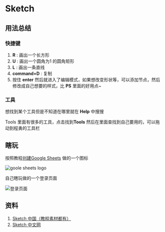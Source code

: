 # Sketch

## 用法总结

### 快捷键

1. **R** : 画出一个长方形
2. **U** : 画出一个圆角为1 的圆角矩形
3. **L** : 画出一条直线
3. **command+D** : 复制
4. 按住 **enter** 然后就进入了编辑模式，如果想改变形状等，可以添加节点，然后修改成自己想要的样式，比 **PS** 里面的好用点~

### 工具

想找到某个工具但是不知道在哪里就在 **Help** 中搜搜

Tools 里面有很多的工具，点击找到**Tools** 然后在里面查找到自己要用的，可以拖动到程勇的工具栏

## 瞎玩

按照教程[创建Google Sheets](https://www.sketchs.cn/tutorials/detail/233.html) 做的一个图标

![goole sheets logo](http://7xlqb6.com1.z0.glb.clouddn.com/sketch-example_01)

自己瞎玩做的一个登录页面

![登录页面](http://7xlqb6.com1.z0.glb.clouddn.com/sketch-example_02)


## 资料

1. [Sketch 中国（教程素材都有）](https://www.sketchs.cn/tutorials.html)
2. [Sketch 中文网](http://www.sketchcn.com/)